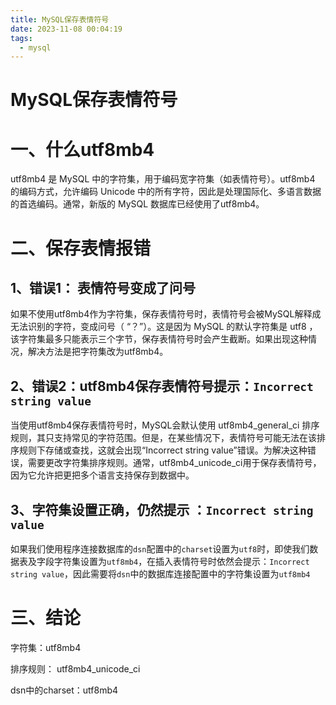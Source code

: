 ```yaml
---
title: MySQL保存表情符号
date: 2023-11-08 00:04:19
tags: 
  - mysql
---
```


# MySQL保存表情符号

# 一、什么utf8mb4

utf8mb4 是 MySQL 中的字符集，用于编码宽字符集（如表情符号）。utf8mb4 的编码方式，允许编码 Unicode 中的所有字符，因此是处理国际化、多语言数据的首选编码。通常，新版的 MySQL 数据库已经使用了utf8mb4。

# 二、保存表情报错
## 1、错误1： 表情符号变成了问号
如果不使用utf8mb4作为字符集，保存表情符号时，表情符号会被MySQL解释成无法识别的字符，变成问号（ “？”）。这是因为 MySQL 的默认字符集是 utf8 ，该字符集最多只能表示三个字节，保存表情符号时会产生截断。如果出现这种情况，解决方法是把字符集改为utf8mb4。

## 2、错误2：utf8mb4保存表情符号提示：`Incorrect string value`
当使用utf8mb4保存表情符号时，MySQL会默认使用 utf8mb4\_general\_ci 排序规则，其只支持常见的字符范围。但是，在某些情况下，表情符号可能无法在该排序规则下存储或查找，这就会出现“Incorrect string value”错误。为解决这种错误，需要更改字符集排序规则。通常，utf8mb4\_unicode\_ci用于保存表情符号，因为它允许把更把多个语言支持保存到数据中。

## 3、字符集设置正确，仍然提示 ：`Incorrect string value`

如果我们使用程序连接数据库的`dsn`配置中的`charset`设置为`utf8`时，即使我们数据表及字段字符集设置为`utf8mb4`，在插入表情符号时依然会提示：`Incorrect string value`，因此需要将`dsn`中的数据库连接配置中的字符集设置为`utf8mb4`

# 三、结论

字符集：utf8mb4 

排序规则： utf8mb4_unicode_ci

dsn中的charset：utf8mb4

